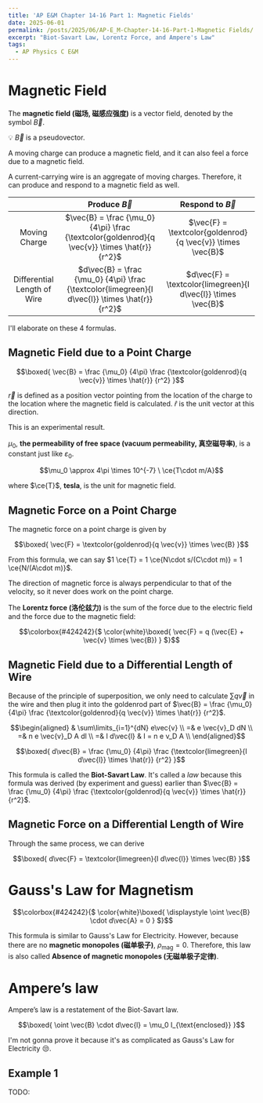 ```yaml
---
title: 'AP E&M Chapter 14-16 Part 1: Magnetic Fields'
date: 2025-06-01
permalink: /posts/2025/06/AP-E_M-Chapter-14-16-Part-1-Magnetic Fields/
excerpt: "Biot-Savart Law, Lorentz Force, and Ampere's Law"
tags:
  - AP Physics C E&M
---
```


# Magnetic Field

The **magnetic field (磁场, 磁感应强度)** is a vector field, denoted by the symbol $\vec{B}$.

💡 $\vec{B}$ is a pseudovector.

A moving charge can produce a magnetic field, and it can also feel a force due to a magnetic field.

A current-carrying wire is an aggregate of moving charges. Therefore, it can produce and respond to a magnetic field as well.

|  | Produce $\vec{B}$ | Respond to $\vec{B}$ |
| :-: | :-: | :-: |
| Moving Charge | $\vec{B} = \frac {\mu_0} {4\pi} \frac {\textcolor{goldenrod}{q \vec{v}} \times \hat{r}} {r^2}$ | $\vec{F} = \textcolor{goldenrod}{q \vec{v}}  \times \vec{B}$ |
| Differential Length of Wire | $d\vec{B} = \frac {\mu_0} {4\pi} \frac {\textcolor{limegreen}{I d\vec{l}} \times \hat{r}} {r^2}$ | $d\vec{F} = \textcolor{limegreen}{I d\vec{l}} \times \vec{B}$ |

I'll elaborate on these 4 formulas.

## Magnetic Field due to a Point Charge

$$\boxed{
    \vec{B} = \frac {\mu_0} {4\pi} \frac {\textcolor{goldenrod}{q \vec{v}} \times \hat{r}} {r^2}
}$$

$\vec{r}$ is defined as a position vector pointing from the location of the charge to the location where the magnetic field is calculated. $\hat{r}$ is the unit vector at this direction.

This is an experimental result.

$\mu_0$, **the permeability of free space (vacuum permeability, 真空磁导率)**, is a constant just like $\varepsilon_0$.

$$\mu_0 \approx 4\pi \times 10^{-7} \ \ce{T\cdot m/A}$$

where $\ce{T}$, **tesla**, is the unit for magnetic field.

## Magnetic Force on a Point Charge

The magnetic force on a point charge is given by

$$\boxed{
    \vec{F} = \textcolor{goldenrod}{q \vec{v}}  \times \vec{B}
}$$

From this formula, we can say $1 \ce{T} = 1 \ce{N\cdot s/(C\cdot m)} = 1 \ce{N/(A\cdot m)}$.

The direction of magnetic force is always perpendicular to that of the velocity, so it never does work on the point charge.

The **Lorentz force (洛伦兹力)** is the sum of the force due to the electric field and the force due to the magnetic field:

$$\colorbox{#424242}{$
    \color{white}\boxed{
        \vec{F} = q (\vec{E} + \vec{v} \times \vec{B})
    }
$}$$

## Magnetic Field due to a Differential Length of Wire

Because of the principle of superposition, we only need to calculate $\sum q\vec{v}$ in the wire and then plug it into the goldenrod part of $\vec{B} = \frac {\mu_0} {4\pi} \frac {\textcolor{goldenrod}{q \vec{v}} \times \hat{r}} {r^2}$.

$$\begin{aligned}
    & \sum\limits_{i=1}^{dN} e\vec{v} \\
    =& e \vec{v}_D dN \\
    =& n e \vec{v}_D A dl \\
    =& I d\vec{l} & I = n e v_D A \\
\end{aligned}$$

$$\boxed{
    d\vec{B} = \frac {\mu_0} {4\pi} \frac {\textcolor{limegreen}{I d\vec{l}} \times \hat{r}} {r^2}
}$$

This formula is called the **Biot-Savart Law**. It's called a *law* because this formula was derived (by experiment and guess) earlier than $\vec{B} = \frac {\mu_0} {4\pi} \frac {\textcolor{goldenrod}{q \vec{v}} \times \hat{r}} {r^2}$.

## Magnetic Force on a Differential Length of Wire

Through the same process, we can derive

$$\boxed{
    d\vec{F} = \textcolor{limegreen}{I d\vec{l}} \times \vec{B}
}$$

# Gauss's Law for Magnetism

$$\colorbox{#424242}{$
    \color{white}\boxed{
        \displaystyle \oint \vec{B} \cdot d\vec{A} = 0
    }
$}$$

This formula is similar to Gauss's Law for Electricity. However, because there are no **magnetic monopoles (磁单极子)**, $\rho_{\text{mag}} = 0$. Therefore, this law is also called **Absence of magnetic monopoles (无磁单极子定律)**.

# Ampere’s law

Ampere’s law is a restatement of the Biot-Savart law.

$$\boxed{
    \oint \vec{B} \cdot d\vec{l} = \mu_0 I_{\text{enclosed}}
}$$

I'm not gonna prove it because it's as complicated as Gauss's Law for Electricity 😒.

## Example 1

TODO:

